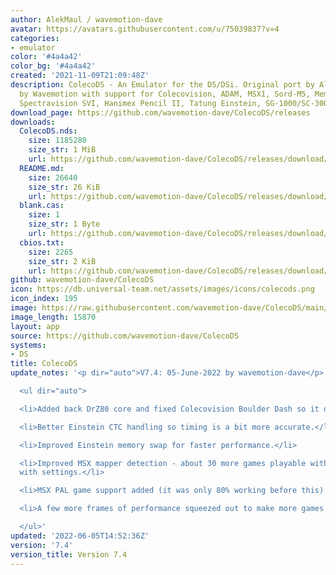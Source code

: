 ```yaml
---
author: AlekMaul / wavemotion-dave
avatar: https://avatars.githubusercontent.com/u/75039837?v=4
categories:
- emulator
color: '#4a4a42'
color_bg: '#4a4a42'
created: '2021-11-09T21:09:48Z'
description: ColecoDS - An Emulator for the DS/DSi. Original port by Alekmaul. Phoenix-Edition
  by Wavemotion with support for Colecovision, ADAM, MSX1, Sord-M5, Memotech MTX,
  Spectravision SVI, Hanimex Pencil II, Tatung Einstein, SG-1000/SC-3000 and the Creativision.
download_page: https://github.com/wavemotion-dave/ColecoDS/releases
downloads:
  ColecoDS.nds:
    size: 1185280
    size_str: 1 MiB
    url: https://github.com/wavemotion-dave/ColecoDS/releases/download/7.4/ColecoDS.nds
  README.md:
    size: 26640
    size_str: 26 KiB
    url: https://github.com/wavemotion-dave/ColecoDS/releases/download/7.4/README.md
  blank.cas:
    size: 1
    size_str: 1 Byte
    url: https://github.com/wavemotion-dave/ColecoDS/releases/download/7.4/blank.cas
  cbios.txt:
    size: 2265
    size_str: 2 KiB
    url: https://github.com/wavemotion-dave/ColecoDS/releases/download/7.4/cbios.txt
github: wavemotion-dave/ColecoDS
icon: https://db.universal-team.net/assets/images/icons/colecods.png
icon_index: 195
image: https://raw.githubusercontent.com/wavemotion-dave/ColecoDS/main/arm9/gfx_data/pdev_tbg0.png
image_length: 15870
layout: app
source: https://github.com/wavemotion-dave/ColecoDS
systems:
- DS
title: ColecoDS
update_notes: '<p dir="auto">V7.4: 05-June-2022 by wavemotion-dave</p>

  <ul dir="auto">

  <li>Added back DrZ80 core and fixed Colecovision Boulder Dash so it doesn''t crash.</li>

  <li>Better Einstein CTC handling so timing is a bit more accurate.</li>

  <li>Improved Einstein memory swap for faster performance.</li>

  <li>Improved MSX mapper detection - about 30 more games playable without fiddling
  with settings.</li>

  <li>MSX PAL game support added (it was only 80% working before this).</li>

  <li>A few more frames of performance squeezed out to make more games run buttery-smooth.</li>

  </ul>'
updated: '2022-06-05T14:52:36Z'
version: '7.4'
version_title: Version 7.4
---
```

